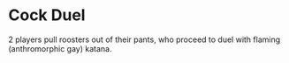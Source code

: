 Cock Duel
=========

2 players pull roosters out of their pants, who proceed to duel with flaming (anthromorphic gay) katana.
